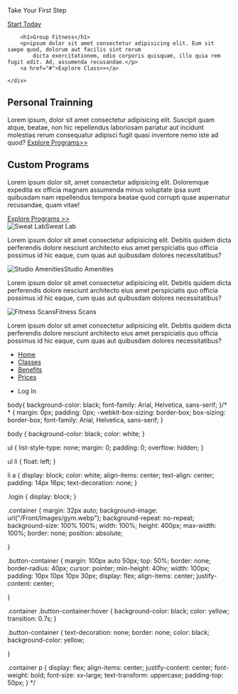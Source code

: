 <div class="container">
    <p>Take Your First Step</p>
    <a href="#" class="button-container">Start Today</a> </button>
</div>
<section>
    <div>

        <h1>Group Fitness</h1>
        <p>ipsum dolor sit amet consectetur adipisicing elit. Eum sit saepe quod, dolorum aut facilis sint rerum
            dicta exercitationem, odio corporis quisquam, illo quia rem fugit odit. Ad, assumenda recusandae.</p>
        <a href="#">Explore Class>></a>

    </div>
</section>

<section>
    <div>
        <h1>
            Personal Trainning
        </h1>
        <p>Lorem ipsum, dolor sit amet consectetur adipisicing elit. Suscipit quam atque, beatae, non hic repellendus
            laboriosam pariatur aut incidunt molestias rerum consequatur adipisci fugit quasi inventore nemo iste ad
            quod?
            <a href="#">Explore Programs>></a>
        </p>
    </div>
</section>

<section>
    <div>
        <h1>Custom Programs</h1>
        <p>Lorem ipsum dolor sit, amet consectetur adipisicing elit. Doloremque expedita ex officia magnam assumenda
            minus voluptate ipsa sunt quibusdam nam repellendus tempora beatae quod corrupti quae aspernatur recusandae,
            quam vitae!</p>
        <div>
            <a href="#">Explore Programs >></a>
        </div>
    </div>
</section>
<section>
    <img src="#" alt="Sweat Lab" srcset="">Sweat Lab
    <p>Lorem ipsum dolor sit amet consectetur adipisicing elit. Debitis quidem dicta perferendis dolore nesciunt
        architecto eius amet perspiciatis quo officia possimus id hic eaque, cum quas aut quibusdam dolores
        necessitatibus?</p>
    <div>
        <img src="#" alt="Studio Amenities" srcset="">Studio Amenities
        <p>Lorem ipsum dolor sit amet consectetur adipisicing elit. Debitis quidem dicta perferendis dolore nesciunt
            architecto
            eius amet perspiciatis quo officia possimus id hic eaque, cum quas aut quibusdam dolores necessitatibus?</p>
    </div>
    <div>
        <img src="#" alt="Fitness Scans" srcset="">Fitness Scans
        <p>Lorem ipsum dolor sit amet consectetur adipisicing elit. Debitis quidem dicta perferendis dolore nesciunt
            architecto
            eius amet perspiciatis quo officia possimus id hic eaque, cum quas aut quibusdam dolores necessitatibus?</p>
    </div>

</section>


<nav class="nav-bar">
    <ul>
        <li><a href="#">Home</a></li>
        <li><a href="#">Classes</a></li>
        <li><a href="#">Benefits</a></li>
        <li><a href="#">Prices</a></li>
    </ul>
    <div>
        <ul class="login">
            <li>Log In</li>
        </ul>
    </div>
</nav>
body{
    background-color: black;
    font-family: Arial, Helvetica, sans-serif;
}/* * {
    margin: 0px;
    padding: 0px;
    -webkit-box-sizing: border-box;
    box-sizing: border-box;
    font-family: Arial, Helvetica, sans-serif;
}

body {
    background-color: black;
    color: white;
}

ul {
    list-style-type: none;
    margin: 0;
    padding: 0;
    overflow: hidden;
}

ul li {
    float: left;
}

li a {
    display: block;
    color: white;
    align-items: center;
    text-align: center;
    padding: 14px 16px;
    text-decoration: none;
}

.login {
    display: block;
}

.container {
    margin: 32px auto;
    background-image: url("/Front/Images/gym.webp");
    background-repeat: no-repeat;
    background-size: 100% 100%;
    width: 100%;
    height: 400px;
    max-width: 100%;
    border: none;
    position: absolute;


}

.button-container {
    margin: 100px auto 50px;
    top: 50%;
    border: none;
    border-radius: 40px;
    cursor: pointer;
    min-height: 40hv;
    width: 100px;
    padding: 10px 10px 10px 30px;
    display: flex;
    align-items: center;
    justify-content: center;

}

.container .button-container:hover {
    background-color: black;
    color: yellow;
    transition: 0.7s;
}

.button-container {
    text-decoration: none;
    border: none;
    color: black;
    background-color: yellow;

}

.container p {
    display: flex;
    align-items: center;
    justify-content: center;
    font-weight: bold;
    font-size: xx-large;
    text-transform: uppercase;
    padding-top: 50px;
} */